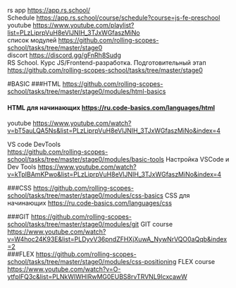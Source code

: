 rs app	https://app.rs.school/  
Schedule	https://app.rs.school/course/schedule?course=js-fe-preschool  
youtube	https://www.youtube.com/playlist?list=PLzLiprpVuH8eVlJNIH_3TJxWGfaszMiNo  
список модулей	https://github.com/rolling-scopes-school/tasks/tree/master/stage0  
discort https://discord.gg/gFnRh8Sudg  
RS School. Курс JS/Frontend-разработка. Подготовительный этап
https://github.com/rolling-scopes-school/tasks/tree/master/stage0 

#BASIC
###HTML	
https://github.com/rolling-scopes-school/tasks/tree/master/stage0/modules/html-basics
#### HTML для начинающих		https://ru.code-basics.com/languages/html
youtube	https://www.youtube.com/watch?v=bT5auLQA5Ns&list=PLzLiprpVuH8eVlJNIH_3TJxWGfaszMiNo&index=4
  
VS code DevTools	
https://github.com/rolling-scopes-school/tasks/tree/master/stage0/modules/basic-tools
Настройка VSCode и Dev Tools		https://www.youtube.com/watch?v=kTpIBAmKPwo&list=PLzLiprpVuH8eVlJNIH_3TJxWGfaszMiNo&index=4 

###CSS 	https://github.com/rolling-scopes-school/tasks/tree/master/stage0/modules/css-basics
CSS для начинающих		https://ru.code-basics.com/languages/css  

###GIT	https://github.com/rolling-scopes-school/tasks/tree/master/stage0/modules/git
GIT course	https://www.youtube.com/watch?v=W4hoc24K93E&list=PLDyvV36pndZFHXjXuwA_NywNrVQO0aQqb&index=2  
###FLEX	https://github.com/rolling-scopes-school/tasks/tree/master/stage0/modules/css-positioning
FLEX course	https://www.youtube.com/watch?v=O-ytfplFQ3c&list=PLNkWIWHIRwMG0EUBS8rvTRVNL9IcxcawW